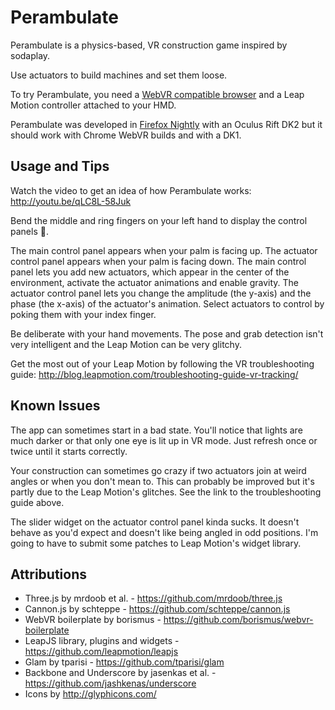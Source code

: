 # Perambulate

Perambulate is a physics-based, VR construction game inspired by sodaplay.

Use actuators to build machines and set them loose.

To try Perambulate, you need a [WebVR compatible browser](http://webvr.info/) and a Leap Motion
controller attached to your HMD.

Perambulate was developed in [Firefox Nightly](http://mozvr.com/) with an Oculus Rift DK2 but 
it should work with Chrome WebVR builds and with a DK1.

## Usage and Tips

Watch the video to get an idea of how Perambulate works: http://youtu.be/qLC8L-58Juk

Bend the middle and ring fingers on your left hand to display the control panels :metal:.

The main control panel appears when your palm is facing up. The actuator control panel appears when your palm is facing down. The main control panel lets you add new actuators, which appear in the center of the environment, activate the actuator animations and enable gravity. The actuator control panel lets you change the amplitude (the y-axis) and the phase (the x-axis) of the actuator's animation. Select actuators to control by poking them with your index finger.

Be deliberate with your hand movements. The pose and grab detection isn't very intelligent and the Leap Motion can be very glitchy.

Get the most out of your Leap Motion by following the VR troubleshooting guide: http://blog.leapmotion.com/troubleshooting-guide-vr-tracking/

## Known Issues

The app can sometimes start in a bad state. You'll notice that lights are much darker or that only one eye is lit up in VR mode. Just refresh once or twice until it starts correctly.

Your construction can sometimes go crazy if two actuators join at weird angles or when you don't mean to. This can probably be improved but it's partly due to the Leap Motion's glitches. See the link to the troubleshooting guide above.

The slider widget on the actuator control panel kinda sucks. It doesn't behave as you'd expect and doesn't like being angled in odd positions. I'm going to have to submit some patches to Leap Motion's widget library.

## Attributions

- Three.js by mrdoob et al. - https://github.com/mrdoob/three.js
- Cannon.js by schteppe - https://github.com/schteppe/cannon.js
- WebVR boilerplate by borismus - https://github.com/borismus/webvr-boilerplate
- LeapJS library, plugins and widgets - https://github.com/leapmotion/leapjs
- Glam by tparisi - https://github.com/tparisi/glam
- Backbone and Underscore by jasenkas et al. - https://github.com/jashkenas/underscore
- Icons by http://glyphicons.com/
